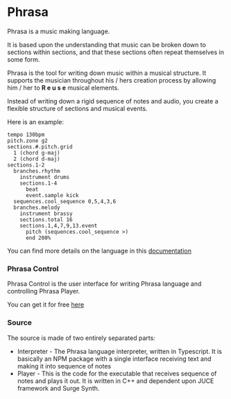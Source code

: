 # Phrasa
Phrasa is a music making language.

It is based upon the understanding that music can be broken down to sections within sections, and that these sections often repeat themselves in some form.

Phrasa is the tool for writing down music within a musical structure. It supports the musician throughout his / hers creation process by allowing him / her to **R e u s e** musical elements.

Instead of writing down a rigid sequence of notes and audio, you create a flexible structure of sections and musical events.

Here is an example:

```Phrasa
tempo 130bpm
pitch.zone g2
sections.#.pitch.grid
  1 (chord g-maj)
  2 (chord d-maj)
sections.1-2
  branches.rhythm
    instrument drums
    sections.1-4
      beat
      event.sample kick
  sequences.cool_sequence 0,5,4,3,6
  branches.melody
    instrument brassy
    sections.total 16
    sections.1,4,7,9,13.event
      pitch (sequences.cool_sequence >)
      end 200%
```

You can find more details on the language in this [documentation](https://progressive-instruments.github.io/phrasa-docs/)

### Phrasa Control

Phrasa Control is the user interface for writing Phrasa language and controlling Phrasa Player.

You can get it for free [here](https://www.progressive-instruments.com/phrasa)

### Source

The source is made of two entirely separated parts:

* Interpreter - The Phrasa language interpreter, written in Typescript. It is basically an NPM package with a single interface receiving text and making it into sequence of notes
* Player - This is the code for the executable that receives sequence of notes and plays it out. It is written in C++ and dependent upon JUCE framework and Surge Synth.

